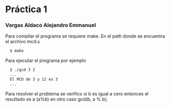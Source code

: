 # Práctica 1

### Vargas Aldaco Alejandro Emmanuel

Para compilar el programa se requiere make. En el path donde se encuentra el archivo mcd.s

```bash
  $ make
```

Para ejecutar el programa por ejemplo

```bash
  $ ./gcd 3 2
  ...
  El MCD de 3 y 12 es 3
  ...
```

Para resolver el problema se verifico si b es igual a cero entonces el resultado es a (a%b) en otro caso gcd(b, a % b);
